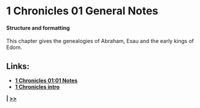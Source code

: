 # 1 Chronicles 01 General Notes

#### Structure and formatting

This chapter gives the genealogies of Abraham, Esau and the early kings of Edom.

## Links:

* __[1 Chronicles 01:01 Notes](./01.md)__
* __[1 Chronicles intro](../front/intro.md)__

__| [>>](../02/intro.md)__
